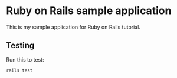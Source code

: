 # Ruby on Rails sample application

This is my sample application for Ruby on Rails tutorial.

## Testing
Run this to test:
```
rails test
```
